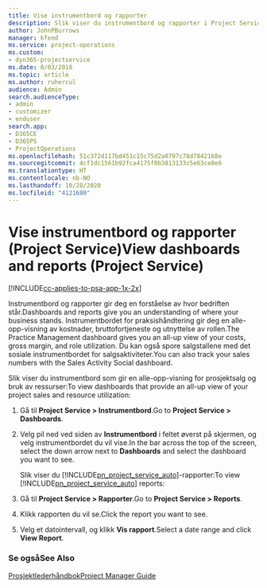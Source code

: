 ```yaml
---
title: Vise instrumentbord og rapporter
description: Slik viser du instrumentbord og rapporter i Project Service
author: JohnPBurrows
manager: kfend
ms.service: project-operations
ms.custom:
- dyn365-projectservice
ms.date: 8/03/2018
ms.topic: article
ms.author: ruhercul
audience: Admin
search.audienceType:
- admin
- customizer
- enduser
search.app:
- D365CE
- D365PS
- ProjectOperations
ms.openlocfilehash: 51c372d117bd451c15c75d2a0797c78d7842168e
ms.sourcegitcommit: 4cf1dc1561b92fca4175f0b3813133c5e63ce8e6
ms.translationtype: HT
ms.contentlocale: nb-NO
ms.lasthandoff: 10/28/2020
ms.locfileid: "4121680"
---
```

# <a name="view-dashboards-and-reports-project-service"></a><span data-ttu-id="fcdc8-103">Vise instrumentbord og rapporter (Project Service)</span><span class="sxs-lookup"><span data-stu-id="fcdc8-103">View dashboards and reports (Project Service)</span></span>

[!INCLUDE[cc-applies-to-psa-app-1x-2x](../includes/cc-applies-to-psa-app-1x-2x.md)]

<span data-ttu-id="fcdc8-104">Instrumentbord og rapporter gir deg en forståelse av hvor bedriften står.</span><span class="sxs-lookup"><span data-stu-id="fcdc8-104">Dashboards and reports give you an understanding of where your business stands.</span></span> <span data-ttu-id="fcdc8-105">Instrumentbordet for praksishåndtering gir deg en alle-opp-visning av kostnader, bruttofortjeneste og utnyttelse av rollen.</span><span class="sxs-lookup"><span data-stu-id="fcdc8-105">The Practice Management dashboard gives you an all-up view of your costs, gross margin, and role utilization.</span></span> <span data-ttu-id="fcdc8-106">Du kan også spore salgstallene med det sosiale instrumentbordet for salgsaktiviteter.</span><span class="sxs-lookup"><span data-stu-id="fcdc8-106">You can also track your sales numbers with the Sales Activity Social dashboard.</span></span>  
  
 <span data-ttu-id="fcdc8-107">Slik viser du instrumentbord som gir en alle-opp-visning for prosjektsalg og bruk av ressurser:</span><span class="sxs-lookup"><span data-stu-id="fcdc8-107">To view dashboards that provide an all-up view of your project sales and resource utilization:</span></span>  
  
1. <span data-ttu-id="fcdc8-108">Gå til **Project Service > Instrumentbord**.</span><span class="sxs-lookup"><span data-stu-id="fcdc8-108">Go to **Project Service > Dashboards**.</span></span>  
  
2. <span data-ttu-id="fcdc8-109">Velg pil ned ved siden av **Instrumentbord** i feltet øverst på skjermen, og velg instrumentbordet du vil vise.</span><span class="sxs-lookup"><span data-stu-id="fcdc8-109">In the bar across the top of the screen, select the down arrow next to **Dashboards** and select the dashboard you want to see.</span></span>  
  
   <span data-ttu-id="fcdc8-110">Slik viser du [!INCLUDE[pn_project_service_auto](../includes/pn-project-service-auto.md)]-rapporter:</span><span class="sxs-lookup"><span data-stu-id="fcdc8-110">To view [!INCLUDE[pn_project_service_auto](../includes/pn-project-service-auto.md)] reports:</span></span>  
  
3. <span data-ttu-id="fcdc8-111">Gå til **Project Service > Rapporter**.</span><span class="sxs-lookup"><span data-stu-id="fcdc8-111">Go to **Project Service > Reports**.</span></span>  
  
4. <span data-ttu-id="fcdc8-112">Klikk rapporten du vil se.</span><span class="sxs-lookup"><span data-stu-id="fcdc8-112">Click the report you want to see.</span></span>  
  
5. <span data-ttu-id="fcdc8-113">Velg et datointervall, og klikk **Vis rapport**.</span><span class="sxs-lookup"><span data-stu-id="fcdc8-113">Select a date range and click **View Report**.</span></span>  
  
### <a name="see-also"></a><span data-ttu-id="fcdc8-114">Se også</span><span class="sxs-lookup"><span data-stu-id="fcdc8-114">See Also</span></span>  
 [<span data-ttu-id="fcdc8-115">Prosjektlederhåndbok</span><span class="sxs-lookup"><span data-stu-id="fcdc8-115">Project Manager Guide</span></span>](../psa/project-manager-guide.md)
